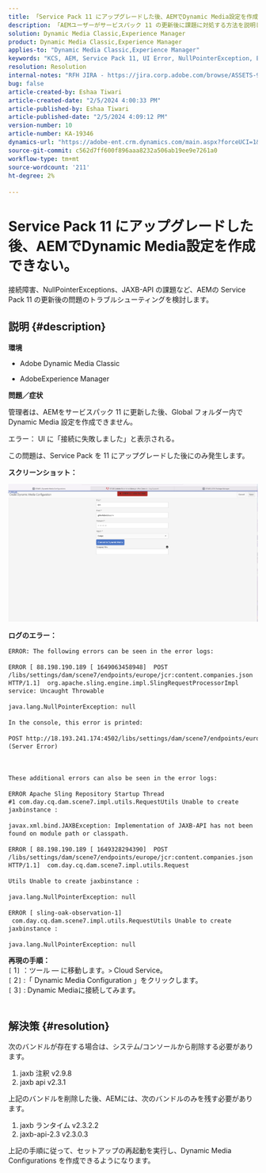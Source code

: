 ```yaml
---
title: 「Service Pack 11 にアップグレードした後、AEMでDynamic Media設定を作成できません。」
description: 「AEMユーザーがサービスパック 11 の更新後に課題に対処する方法を説明します。」
solution: Dynamic Media Classic,Experience Manager
product: Dynamic Media Classic,Experience Manager
applies-to: "Dynamic Media Classic,Experience Manager"
keywords: "KCS, AEM, Service Pack 11, UI Error, NullPointerException, Error Logs, JAXBException, Module Path,Cloud Service，バンドル，POSTリクエスト"
resolution: Resolution
internal-notes: "RFH JIRA - https://jira.corp.adobe.com/browse/ASSETS-9332"
bug: false
article-created-by: Eshaa Tiwari
article-created-date: "2/5/2024 4:00:33 PM"
article-published-by: Eshaa Tiwari
article-published-date: "2/5/2024 4:09:12 PM"
version-number: 10
article-number: KA-19346
dynamics-url: "https://adobe-ent.crm.dynamics.com/main.aspx?forceUCI=1&pagetype=entityrecord&etn=knowledgearticle&id=c531d2ae-3fc4-ee11-9079-6045bd006268"
source-git-commit: c562d7ff600f896aaa8232a506ab19ee9e7261a0
workflow-type: tm+mt
source-wordcount: '211'
ht-degree: 2%

---
```


# Service Pack 11 にアップグレードした後、AEMでDynamic Media設定を作成できない。


接続障害、NullPointerExceptions、JAXB-API の課題など、AEMの Service Pack 11 の更新後の問題のトラブルシューティングを検討します。

## 説明 {#description}


<b>環境</b>

- Adobe Dynamic Media Classic

- AdobeExperience Manager

<b>問題／症状</b>

管理者は、AEMをサービスパック 11 に更新した後、Global フォルダー内で Dynamic Media 設定を作成できません。

エラー： UI に「接続に失敗しました」と表示される。

この問題は、Service Pack を 11 にアップグレードした後にのみ発生します。

<b>スクリーンショット：</b>

![](assets/___c631d2ae-3fc4-ee11-9079-6045bd006268___.png)

<b>ログのエラー：</b>




```
ERROR: The following errors can be seen in the error logs:

ERROR [ 88.198.190.189 [ 1649063458948]  POST /libs/settings/dam/scene7/endpoints/europe/jcr:content.companies.json HTTP/1.1]  org.apache.sling.engine.impl.SlingRequestProcessorImpl service: Uncaught Throwable

java.lang.NullPointerException: null

In the console, this error is printed:

POST http://18.193.241.174:4502/libs/settings/dam/scene7/endpoints/europe/jcr:content.companies.json 500 (Server Error)



These additional errors can also be seen in the error logs:

ERROR Apache Sling Repository Startup Thread #1 com.day.cq.dam.scene7.impl.utils.RequestUtils Unable to create jaxbinstance :

javax.xml.bind.JAXBException: Implementation of JAXB-API has not been found on module path or classpath.

ERROR [ 88.198.190.189 [ 1649328294390]  POST /libs/settings/dam/scene7/endpoints/europe/jcr:content.companies.json HTTP/1.1]  com.day.cq.dam.scene7.impl.utils.Request

Utils Unable to create jaxbinstance :

java.lang.NullPointerException: null

ERROR [ sling-oak-observation-1]  com.day.cq.dam.scene7.impl.utils.RequestUtils Unable to create jaxbinstance :

java.lang.NullPointerException: null
```


<b>再現の手順：</b>
<br>`[` 1`]` ：ツール — に移動します。`>`  Cloud Service。
<br>`[` 2`]` :「 Dynamic Media Configuration 」をクリックします。
<br>`[` 3`]` : Dynamic Mediaに接続してみます。  
<br> <br>



## 解決策 {#resolution}


次のバンドルが存在する場合は、システム/コンソールから削除する必要があります。

1. jaxb 注釈 v2.9.8
2. jaxb api v2.3.1


上記のバンドルを削除した後、AEMには、次のバンドルのみを残す必要があります。

1. jaxb ランタイム v2.3.2.2
2. jaxb-api-2.3 v2.3.0.3


上記の手順に従って、セットアップの再起動を実行し、Dynamic Media Configurations を作成できるようになります。
